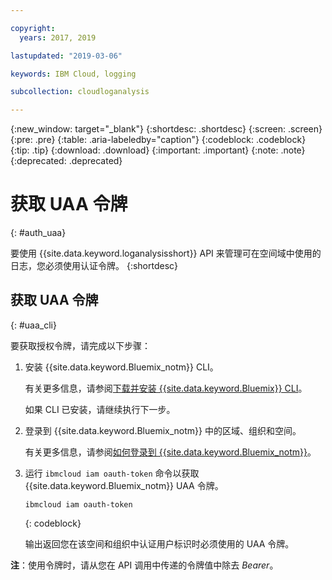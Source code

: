 ```yaml
---

copyright:
  years: 2017, 2019

lastupdated: "2019-03-06"

keywords: IBM Cloud, logging

subcollection: cloudloganalysis

---
```


{:new_window: target="_blank"}
{:shortdesc: .shortdesc}
{:screen: .screen}
{:pre: .pre}
{:table: .aria-labeledby="caption"}
{:codeblock: .codeblock}
{:tip: .tip}
{:download: .download}
{:important: .important}
{:note: .note}
{:deprecated: .deprecated}


# 获取 UAA 令牌
{: #auth_uaa}

要使用 {{site.data.keyword.loganalysisshort}} API 来管理可在空间域中使用的日志，您必须使用认证令牌。
{:shortdesc}

		
## 获取 UAA 令牌
{: #uaa_cli}


要获取授权令牌，请完成以下步骤：

1. 安装 {{site.data.keyword.Bluemix_notm}} CLI。

   有关更多信息，请参阅[下载并安装 {{site.data.keyword.Bluemix}} CLI](/docs/cli?topic=cloud-cli-ibmcloud-cli#overview)。
   
   如果 CLI 已安装，请继续执行下一步。
    
2. 登录到 {{site.data.keyword.Bluemix_notm}} 中的区域、组织和空间。 

    有关更多信息，请参阅[如何登录到 {{site.data.keyword.Bluemix_notm}}](/docs/services/CloudLogAnalysis/qa?topic=cloudloganalysis-cli_qa#login)。
	
3. 运行 `ibmcloud iam oauth-token` 命令以获取 {{site.data.keyword.Bluemix_notm}} UAA 令牌。

    ```
	ibmcloud iam oauth-token
	```
	{: codeblock}
	
	输出返回您在该空间和组织中认证用户标识时必须使用的 UAA 令牌。
	


	

**注**：使用令牌时，请从您在 API 调用中传递的令牌值中除去 *Bearer*。
